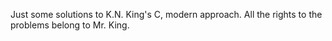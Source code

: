 Just some solutions to K.N. King's C, modern approach. All the rights to the problems belong to Mr. King.
